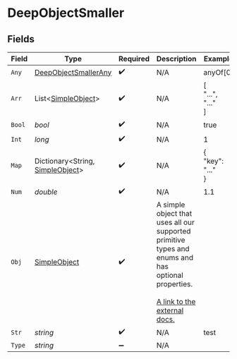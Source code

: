 # DeepObjectSmaller


## Fields

| Field                                                                                                                                                          | Type                                                                                                                                                           | Required                                                                                                                                                       | Description                                                                                                                                                    | Example                                                                                                                                                        |
| -------------------------------------------------------------------------------------------------------------------------------------------------------------- | -------------------------------------------------------------------------------------------------------------------------------------------------------------- | -------------------------------------------------------------------------------------------------------------------------------------------------------------- | -------------------------------------------------------------------------------------------------------------------------------------------------------------- | -------------------------------------------------------------------------------------------------------------------------------------------------------------- |
| `Any`                                                                                                                                                          | [DeepObjectSmallerAny](../../Models/Shared/DeepObjectSmallerAny.md)                                                                                            | :heavy_check_mark:                                                                                                                                             | N/A                                                                                                                                                            | anyOf[0]                                                                                                                                                       |
| `Arr`                                                                                                                                                          | List<[SimpleObject](../../Models/Shared/SimpleObject.md)>                                                                                                      | :heavy_check_mark:                                                                                                                                             | N/A                                                                                                                                                            | [<br/>"...",<br/>"..."<br/>]                                                                                                                                   |
| `Bool`                                                                                                                                                         | *bool*                                                                                                                                                         | :heavy_check_mark:                                                                                                                                             | N/A                                                                                                                                                            | true                                                                                                                                                           |
| `Int`                                                                                                                                                          | *long*                                                                                                                                                         | :heavy_check_mark:                                                                                                                                             | N/A                                                                                                                                                            | 1                                                                                                                                                              |
| `Map`                                                                                                                                                          | Dictionary<String, [SimpleObject](../../Models/Shared/SimpleObject.md)>                                                                                        | :heavy_check_mark:                                                                                                                                             | N/A                                                                                                                                                            | {<br/>"key": "..."<br/>}                                                                                                                                       |
| `Num`                                                                                                                                                          | *double*                                                                                                                                                       | :heavy_check_mark:                                                                                                                                             | N/A                                                                                                                                                            | 1.1                                                                                                                                                            |
| `Obj`                                                                                                                                                          | [SimpleObject](../../Models/Shared/SimpleObject.md)                                                                                                            | :heavy_check_mark:                                                                                                                                             | A simple object that uses all our supported primitive types and enums and has optional properties.<br/><br/>[A link to the external docs.](https://speakeasy.com/docs) |                                                                                                                                                                |
| `Str`                                                                                                                                                          | *string*                                                                                                                                                       | :heavy_check_mark:                                                                                                                                             | N/A                                                                                                                                                            | test                                                                                                                                                           |
| `Type`                                                                                                                                                         | *string*                                                                                                                                                       | :heavy_minus_sign:                                                                                                                                             | N/A                                                                                                                                                            |                                                                                                                                                                |